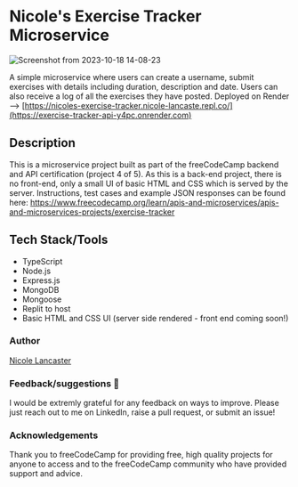 # Nicole's Exercise Tracker Microservice

![Screenshot from 2023-10-18 14-08-23](https://github.com/nicole-lancaster/exercise-tracker-project/assets/116457977/f335af14-9721-412a-beab-095f8ddf2ea6)


A simple microservice where users can create a username, submit exercises with details including duration, description and date. Users can also receive a log of all the exercises they have posted. 
Deployed on Render --> [https://nicoles-exercise-tracker.nicole-lancaste.repl.co/](https://exercise-tracker-api-y4pc.onrender.com)

## Description
This is a microservice project built as part of the freeCodeCamp backend and API certification (project 4 of 5). As this is a back-end project, there is no front-end, only a small UI of basic HTML and CSS which is served by the server. Instructions, test cases and example JSON responses can be found here: https://www.freecodecamp.org/learn/apis-and-microservices/apis-and-microservices-projects/exercise-tracker

## Tech Stack/Tools

- TypeScript
- Node.js
- Express.js
- MongoDB
- Mongoose
- Replit to host
- Basic HTML and CSS UI (server side rendered - front end coming soon!)

### Author
[Nicole Lancaster](https://linktr.ee/nicolelancaster)

### Feedback/suggestions 🫶
I would be extremly grateful for any feedback on ways to improve. Please just reach out to me on LinkedIn, raise a pull request, or submit an issue!

### Acknowledgements
Thank you to freeCodeCamp for providing free, high quality projects for anyone to access and to the freeCodeCamp community who have provided support and advice.
